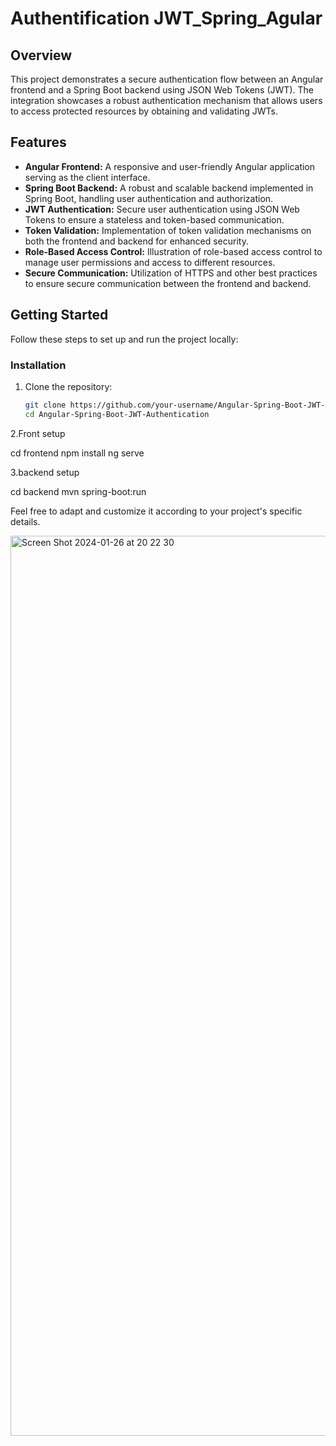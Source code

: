 # Authentification JWT_Spring_Agular

## Overview

This project demonstrates a secure authentication flow between an Angular frontend and a Spring Boot backend using JSON Web Tokens (JWT). The integration showcases a robust authentication mechanism that allows users to access protected resources by obtaining and validating JWTs.

## Features

- **Angular Frontend:** A responsive and user-friendly Angular application serving as the client interface.
- **Spring Boot Backend:** A robust and scalable backend implemented in Spring Boot, handling user authentication and authorization.
- **JWT Authentication:** Secure user authentication using JSON Web Tokens to ensure a stateless and token-based communication.
- **Token Validation:** Implementation of token validation mechanisms on both the frontend and backend for enhanced security.
- **Role-Based Access Control:** Illustration of role-based access control to manage user permissions and access to different resources.
- **Secure Communication:** Utilization of HTTPS and other best practices to ensure secure communication between the frontend and backend.

## Getting Started

Follow these steps to set up and run the project locally:

### Installation

1. Clone the repository:
   ```bash
   git clone https://github.com/your-username/Angular-Spring-Boot-JWT-Authentication.git
   cd Angular-Spring-Boot-JWT-Authentication

2.Front setup

cd frontend
npm install
ng serve

3.backend setup 

cd backend
mvn spring-boot:run


Feel free to adapt and customize it according to your project's specific details.

<img width="1440" alt="Screen Shot 2024-01-26 at 20 22 30" src="https://github.com/Omarab2022/Authentification-JWT_Spring_Agular/assets/99898445/f5d0531b-3810-4ebe-9cfe-793fa7ca4cb6">
